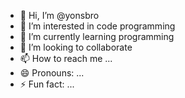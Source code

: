 - 👋 Hi, I’m @yonsbro
- 👀 I’m interested in code programming
- 🌱 I’m currently learning programming
- 💞️ I’m looking to collaborate 
- 📫 How to reach me ...
- 😄 Pronouns: ...
- ⚡ Fun fact: ...

<!---
yonsbro/yonsbro is a ✨ special ✨ repository because its `README.md` (this file) appears on your GitHub profile.
You can click the Preview link to take a look at your changes.
--->

